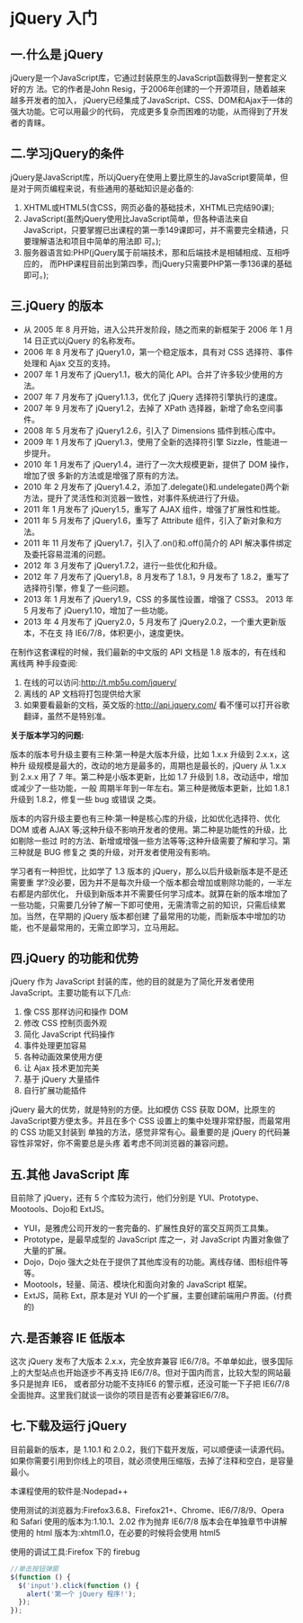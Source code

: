 # jQuery 入门

## 一.什么是 jQuery 

jQuery是一个JavaScript库，它通过封装原生的JavaScript函数得到一整套定义好的方
法。它的作者是John Resig，于2006年创建的一个开源项目，随着越来越多开发者的加入， jQuery已经集成了JavaScript、CSS、DOM和Ajax于一体的强大功能。它可以用最少的代码， 完成更多复杂而困难的功能，从而得到了开发者的青睐。

## 二.学习jQuery的条件 

jQuery是JavaScript库，所以jQuery在使用上要比原生的JavaScript要简单，但是对于网页编程来说，有些通用的基础知识是必备的: 

1. XHTML或HTML5(含CSS，网页必备的基础技术，XHTML已完结90课); 
2. JavaScript(虽然jQuery使用比JavaScript简单，但各种语法来自JavaScript，只要掌握已出课程的第一季149课即可，并不需要完全精通，只要理解语法和项目中简单的用法即 可。);
3. 服务器语言如:PHP(jQuery属于前端技术，那和后端技术是相辅相成、互相呼应的， 而PHP课程目前出到第四季，而jQuery只需要PHP第一季136课的基础即可。);

## 三.jQuery 的版本

* 从 2005 年 8 月开始，进入公共开发阶段，随之而来的新框架于 2006 年 1 月 14 日正式以jQuery 的名称发布。
* 2006 年 8 月发布了 jQuery1.0，第一个稳定版本，具有对 CSS 选择符、事件处理和 Ajax 交互的支持。
* 2007 年 1 月发布了 jQuery1.1，极大的简化 API。合并了许多较少使用的方法。 
* 2007 年 7 月发布了 jQuery1.1.3，优化了 jQuery 选择符引擎执行的速度。 
* 2007 年 9 月发布了 jQuery1.2，去掉了 XPath 选择器，新增了命名空间事件。 
* 2008 年 5 月发布了 jQuery1.2.6，引入了 Dimensions 插件到核心库中。
* 2009 年 1 月发布了 jQuery1.3，使用了全新的选择符引擎 Sizzle，性能进一步提升。
* 2010 年 1 月发布了 jQuery1.4，进行了一次大规模更新，提供了 DOM 操作，增加了很 多新的方法或是增强了原有的方法。
* 2010 年 2 月发布了 jQuery1.4.2，添加了.delegate()和.undelegate()两个新方法，提升了灵活性和浏览器一致性，对事件系统进行了升级。
* 2011 年 1 月发布了 jQuery1.5，重写了 AJAX 组件，增强了扩展性和性能。
* 2011 年 5 月发布了 jQuery1.6，重写了 Attribute 组件，引入了新对象和方法。
* 2011 年 11 月发布了 jQuery1.7，引入了.on()和.off()简介的 API 解决事件绑定及委托容易混淆的问题。
* 2012 年 3 月发布了 jQuery1.7.2，进行一些优化和升级。
* 2012 年 7 月发布了 jQuery1.8，8 月发布了 1.8.1，9 月发布了 1.8.2，重写了选择符引擎，修复了一些问题。
* 2013 年 1 月发布了 jQuery1.9，CSS 的多属性设置，增强了 CSS3。 2013 年 5 月发布了 jQuery1.10，增加了一些功能。
* 2013 年 4 月发布了 jQuery2.0，5 月发布了 jQuery2.0.2，一个重大更新版本，不在支 持 IE6/7/8，体积更小，速度更快。

在制作这套课程的时候，我们最新的中文版的 API 文档是 1.8 版本的，有在线和离线两 种手段查阅:

1. 在线的可以访问:http://t.mb5u.com/jquery/
2. 离线的 AP 文档将打包提供给大家 
3. 如果要看最新的文档，英文版的:http://api.jquery.com/ 看不懂可以打开谷歌翻译，虽然不是特别准。

**关于版本学习的问题:**

版本的版本号升级主要有三种:第一种是大版本升级，比如 1.x.x 升级到 2.x.x，这种升 级规模是最大的，改动的地方是最多的，周期也是最长的，jQuery 从 1.x.x 到 2.x.x 用了 7 年。第二种是小版本更新，比如 1.7 升级到 1.8，改动适中，增加或减少了一些功能，一般 周期半年到一年左右。第三种是微版本更新，比如 1.8.1 升级到 1.8.2，修复一些 bug 或错误 之类。

版本的内容升级主要也有三种:第一种是核心库的升级，比如优化选择符、优化 DOM 或者 AJAX 等;这种升级不影响开发者的使用。第二种是功能性的升级，比如剔除一些过 时的方法、新增或增强一些方法等等;这种升级需要了解和学习。第三种就是 BUG 修复之 类的升级，对开发者使用没有影响。

学习者有一种担忧，比如学了 1.3 版本的 jQuery，那么以后升级新版本是不是还需要重 学?没必要，因为并不是每次升级一个版本都会增加或剔除功能的，一半左右都是内部优化， 升级到新版本并不需要任何学习成本。就算在新的版本增加了一些功能，只需要几分钟了解一下即可使用，无需清零之前的知识，只需后续累加。当然，在早期的 jQuery 版本都创建 了最常用的功能，而新版本中增加的功能，也不是最常用的，无需立即学习，立马用起。

## 四.jQuery 的功能和优势

jQuery 作为 JavaScript 封装的库，他的目的就是为了简化开发者使用 JavaScript。主要功能有以下几点:

1. 像 CSS 那样访问和操作 DOM
2. 修改 CSS 控制页面外观
3. 简化 JavaScript 代码操作
4. 事件处理更加容易
5. 各种动画效果使用方便
6. 让 Ajax 技术更加完美
7. 基于 jQuery 大量插件
8. 自行扩展功能插件

jQuery 最大的优势，就是特别的方便。比如模仿 CSS 获取 DOM，比原生的 JavaScript要方便太多。并且在多个 CSS 设置上的集中处理非常舒服，而最常用的 CSS 功能又封装到 单独的方法，感觉非常有心。最重要的是 jQuery 的代码兼容性非常好，你不需要总是头疼 着考虑不同浏览器的兼容问题。

## 五.其他 JavaScript 库

目前除了 jQuery，还有 5 个库较为流行，他们分别是 YUI、Prototype、Mootools、Dojo和 ExtJS。

* YUI，是雅虎公司开发的一套完备的、扩展性良好的富交互网页工具集。 
* Prototype，是最早成型的 JavaScript 库之一，对 JavaScript 内置对象做了大量的扩展。 
* Dojo，Dojo 强大之处在于提供了其他库没有的功能。离线存储、图标组件等等。 
* Mootools，轻量、简洁、模块化和面向对象的 JavaScript 框架。
* ExtJS，简称 Ext，原本是对 YUI 的一个扩展，主要创建前端用户界面。(付费的)

## 六.是否兼容 IE 低版本

这次 jQuery 发布了大版本 2.x.x，完全放弃兼容 IE6/7/8。不单单如此，很多国际上的大型站点也开始逐步不再支持 IE6/7/8。但对于国内而言，比较大型的网站最多只是抛弃 IE6， 或者部分功能不支持IE6 的警示框，还没可能一下子把 IE6/7/8 全面抛弃。这里我们就谈一谈你的项目是否有必要兼容IE6/7/8。

## 七.下载及运行 jQuery

目前最新的版本，是 1.10.1 和 2.0.2，我们下载开发版，可以顺便读一读源代码。如果你需要引用到你线上的项目，就必须使用压缩版，去掉了注释和空白，是容量最小。 

本课程使用的软件是:Nodepad++

使用测试的浏览器为:Firefox3.6.8、Firefox21+、Chrome、IE6/7/8/9、Opera 和 Safari 使用的版本为:1.10.1、2.02 作为抛弃 IE6/7/8 版本会在单独章节中讲解使用的 html 版本为:xhtml1.0，在必要的时候将会使用 html5 

使用的调试工具:Firefox 下的 firebug

```javascript
//单击按钮弹窗 
$(function () {
  $('input').click(function () { 
    alert('第一个 jQuery 程序!');
  }); 
});
```



